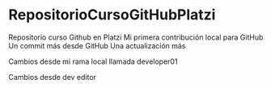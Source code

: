 # RepositorioCursoGitHubPlatzi
Repositorio curso Github en Platzi
Mi primera contribución local para GitHub
Un commit más desde GitHub
Una actualización más

Cambios desde mi rama local llamada developer01

Cambios desde dev editor
